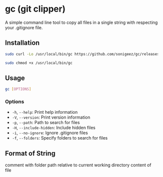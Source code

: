 
# gc (git clipper)

A simple command line tool to copy all files in a single string with respecting your .gitignore file.

## Installation

```bash
sudo curl -Lo /usr/local/bin/gc https://github.com/sonigeez/gc/releases/download/v0.0.1/gc

sudo chmod +x /usr/local/bin/gc
```


## Usage

```bash
gc [OPTIONS]
```

### Options

- `-h`, `--help`: Print help information
- `-V`, `--version`: Print version information
- `-p`, `--path`: Path to search for files
- `-H`, `--include-hidden`: Include hidden files
- `-i`, `--no-ignore`: Ignore .gitignore files
- `-f`, `--folders`: Specify folders to search for files



## Format of String
comment with folder path relative to current working directory
content of file
